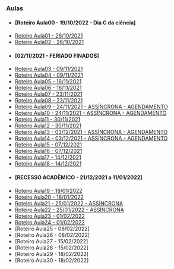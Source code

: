### Aulas
- #### [Roteiro Aula00 - 19/10/2022 - Dia C da ciência]
- [Roteiro Aula01 - 26/10/2021](aula01.md)
- [Roteiro Aula02 - 26/10/2021](aula02.md)
- #### [02/11/2021 - FERIADO FINADOS]
- [Roteiro Aula03 - 09/11/2021](aula03.md)
- [Roteiro Aula04 - 09/11/2021](aula04.md)
- [Roteiro Aula05 - 16/11/2021](aula05.md)
- [Roteiro Aula06 - 16/11/2021](aula06.md)
- [Roteiro Aula07 - 23/11/2021](aula07.md)
- [Roteiro Aula08 - 23/11/2021](aula08.md)
- [Roteiro Aula09 - 24/11/2021 - ASSÍNCRONA - AGENDAMENTO](aula09.md)
- [Roteiro Aula10 - 24/11/2021 - ASSÍNCRONA - AGENDAMENTO](aula10.md)
- [Roteiro Aula11 - 30/11/2021](aula11.md)
- [Roteiro Aula12 - 30/11/2021](aula12.md)
- [Roteiro Aula13 - 03/12/2021 - ASSÍNCRONA - AGENDAMENTO](aula13.md)
- [Roteiro Aula14 - 03/12/2021 - ASSÍNCRONA - AGENDAMENTO](aula14.md)
- [Roteiro Aula15 - 07/12/2021](aula15.md)
- [Roteiro Aula16 - 07/12/2021](aula16.md)
- [Roteiro Aula17 - 14/12/2021](aula17.md)
- [Roteiro Aula18 - 14/12/2021](aula18.md)
- #### [RECESSO ACADÊMICO - 21/12/2021 a 11/01/2022]
- [Roteiro Aula19 - 18/01/2022](aula19.md)
- [Roteiro Aula20 - 18/01/2022](aula20.md)
- [Roteiro Aula21 - 25/01/2022 - ASSÍNCRONA](aula21.md)
- [Roteiro Aula22 - 25/01/2022 - ASSÍNCRONA](aula22.md)
- [Roteiro Aula23 - 01/02/2022](aula23.md)
- [Roteiro Aula24 - 01/02/2022](aula24.md)
- [Roteiro Aula25 - 08/02/2022]
- [Roteiro Aula26 - 08/02/2022]
- [Roteiro Aula27 - 15/02/2022]
- [Roteiro Aula28 - 15/02/2022]
- [Roteiro Aula29 - 18/02/2022]
- [Roteiro Aula30 - 18/02/2022]

